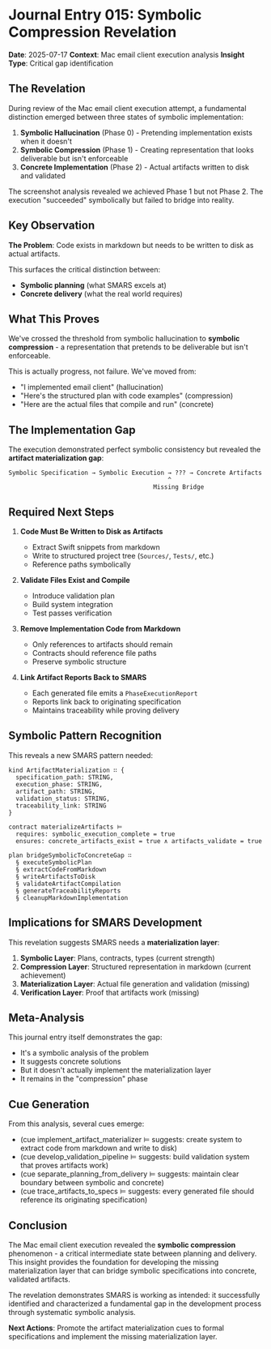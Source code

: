 # Journal Entry 015: Symbolic Compression Revelation

**Date**: 2025-07-17
**Context**: Mac email client execution analysis
**Insight Type**: Critical gap identification

## The Revelation

During review of the Mac email client execution attempt, a fundamental distinction emerged between three states of symbolic implementation:

1. **Symbolic Hallucination** (Phase 0) - Pretending implementation exists when it doesn't
2. **Symbolic Compression** (Phase 1) - Creating representation that looks deliverable but isn't enforceable
3. **Concrete Implementation** (Phase 2) - Actual artifacts written to disk and validated

The screenshot analysis revealed we achieved Phase 1 but not Phase 2. The execution "succeeded" symbolically but failed to bridge into reality.

## Key Observation

**The Problem**: Code exists in markdown but needs to be written to disk as actual artifacts.

This surfaces the critical distinction between:
- **Symbolic planning** (what SMARS excels at)
- **Concrete delivery** (what the real world requires)

## What This Proves

We've crossed the threshold from symbolic hallucination to **symbolic compression** - a representation that pretends to be deliverable but isn't enforceable.

This is actually progress, not failure. We've moved from:
- "I implemented email client" (hallucination)
- "Here's the structured plan with code examples" (compression)
- "Here are the actual files that compile and run" (concrete)

## The Implementation Gap

The execution demonstrated perfect symbolic consistency but revealed the **artifact materialization gap**:

```
Symbolic Specification → Symbolic Execution → ??? → Concrete Artifacts
                                            ^
                                        Missing Bridge
```

## Required Next Steps

1. **Code Must Be Written to Disk as Artifacts**
   - Extract Swift snippets from markdown
   - Write to structured project tree (`Sources/`, `Tests/`, etc.)
   - Reference paths symbolically

2. **Validate Files Exist and Compile**
   - Introduce validation plan
   - Build system integration
   - Test passes verification

3. **Remove Implementation Code from Markdown**
   - Only references to artifacts should remain
   - Contracts should reference file paths
   - Preserve symbolic structure

4. **Link Artifact Reports Back to SMARS**
   - Each generated file emits a `PhaseExecutionReport`
   - Reports link back to originating specification
   - Maintains traceability while proving delivery

## Symbolic Pattern Recognition

This reveals a new SMARS pattern needed:

```smars
kind ArtifactMaterialization ∷ {
  specification_path: STRING,
  execution_phase: STRING,
  artifact_path: STRING,
  validation_status: STRING,
  traceability_link: STRING
}

contract materializeArtifacts ⊨
  requires: symbolic_execution_complete = true
  ensures: concrete_artifacts_exist = true ∧ artifacts_validate = true

plan bridgeSymbolicToConcreteGap ∷
  § executeSymbolicPlan
  § extractCodeFromMarkdown
  § writeArtifactsToDisk
  § validateArtifactCompilation
  § generateTraceabilityReports
  § cleanupMarkdownImplementation
```

## Implications for SMARS Development

This revelation suggests SMARS needs a **materialization layer**:

1. **Symbolic Layer**: Plans, contracts, types (current strength)
2. **Compression Layer**: Structured representation in markdown (current achievement)
3. **Materialization Layer**: Actual file generation and validation (missing)
4. **Verification Layer**: Proof that artifacts work (missing)

## Meta-Analysis

This journal entry itself demonstrates the gap:
- It's a symbolic analysis of the problem
- It suggests concrete solutions
- But it doesn't actually implement the materialization layer
- It remains in the "compression" phase

## Cue Generation

From this analysis, several cues emerge:

- (cue implement_artifact_materializer ⊨ suggests: create system to extract code from markdown and write to disk)
- (cue develop_validation_pipeline ⊨ suggests: build validation system that proves artifacts work)
- (cue separate_planning_from_delivery ⊨ suggests: maintain clear boundary between symbolic and concrete)
- (cue trace_artifacts_to_specs ⊨ suggests: every generated file should reference its originating specification)

## Conclusion

The Mac email client execution revealed the **symbolic compression** phenomenon - a critical intermediate state between planning and delivery. This insight provides the foundation for developing the missing materialization layer that can bridge symbolic specifications into concrete, validated artifacts.

The revelation demonstrates SMARS is working as intended: it successfully identified and characterized a fundamental gap in the development process through systematic symbolic analysis.

**Next Actions**: Promote the artifact materialization cues to formal specifications and implement the missing materialization layer.